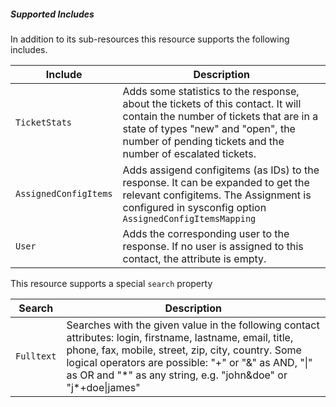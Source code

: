 ##### Supported Includes

In addition to its sub-resources this resource supports the following includes.

|Include|Description|
|-|-|
|```TicketStats```|Adds some statistics to the response, about the tickets of this contact. It will contain the number of tickets that are in a state of types "new" and "open", the number of pending tickets and the number of escalated tickets.|
|```AssignedConfigItems```|Adds assigend configitems (as IDs) to the response. It can be expanded to get the relevant configitems. The Assignment is configured in sysconfig option ```AssignedConfigItemsMapping```|
|```User```|Adds the corresponding user to the response. If no user is assigned to this contact, the attribute is empty. |

This resource supports a special ```search``` property

|Search|Description|
|-|-|
|```Fulltext```| Searches with the given value in the following contact attributes: login, firstname, lastname, email, title, phone, fax, mobile, street, zip, city, country. Some logical operators are possible: "+" or "&" as AND, "\|" as OR and "\*" as any string, e.g. "john&doe" or "j\*+doe\|james"|
